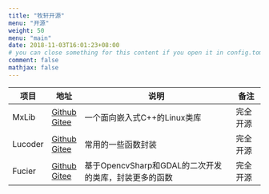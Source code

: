 ```yaml
---
title: "牧轩开源"
menu: "开源"
weight: 50
menu: "main"
date: 2018-11-03T16:01:23+08:00
# you can close something for this content if you open it in config.toml.
comment: false
mathjax: false
---
```


|项目|地址|说明|备注|
|---|---|---|---|
|MxLib|[Github](https://github.com/muxhub/mxlib)<br />[Gitee](https://gitee.com/mxhub/mxlib)|一个面向嵌入式C++的Linux类库|完全开源|
|Lucoder|[Github](https://github.com/muxhub/lucoder)<br />[Gitee](https://gitee.com/muxhub/lucoder)|常用的一些函数封装|完全开源|
|Fucier|[Github](https://github.com/muxhub/fucier)<br />[Gitee](https://gitee.com/muxhub/fucier)|基于OpencvSharp和GDAL的二次开发的类库，封装更多的函数|完全开源|